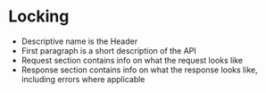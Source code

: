 # Locking

* Descriptive name is the Header
* First paragraph is a short description of the API
* Request section contains info on what the request looks like
* Response section contains info on what the response looks like, including errors where applicable

